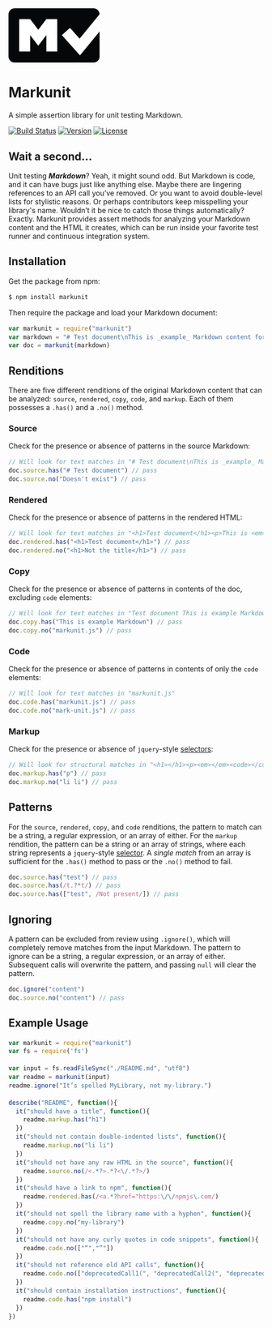 <img width="180" src="img/icon.png" alt="Markunit icon" />

# Markunit

A simple assertion library for unit testing Markdown.

[![Build Status](https://img.shields.io/travis/agorischek/markunit.svg)](https://travis-ci.org/agorischek/markunit)
[![Version](https://img.shields.io/npm/v/markunit.svg)](https://www.npmjs.com/package/markunit)
[![License](https://img.shields.io/github/license/agorischek/markunit.svg)](https://github.com/agorischek/markunit/blob/master/LICENSE)

## Wait a second...

Unit testing ***Markdown***? Yeah, it might sound odd. But Markdown is code, and it can have bugs just like anything else. Maybe there are lingering references to an API call you’ve removed. Or you want to avoid double-level lists for stylistic reasons. Or perhaps contributors keep misspelling your library's name. Wouldn’t it be nice to catch those things automatically? Exactly. Markunit provides assert methods for analyzing your Markdown content and the HTML it creates, which can be run inside your favorite test runner and continuous integration system.

## Installation

Get the package from npm:

```bash
$ npm install markunit
```

Then require the package and load your Markdown document:

```js
var markunit = require("markunit")
var markdown = "# Test document\nThis is _example_ Markdown content for `markunit.js` documentation."
var doc = markunit(markdown)
```

## Renditions
There are five different renditions of the original Markdown content that can be analyzed: `source`, `rendered`, `copy`, `code`, and `markup`. Each of them possesses a `.has()` and a `.no()` method.

### Source
Check for the presence or absence of patterns in the source Markdown:

```js
// Will look for text matches in "# Test document\nThis is _example_ Markdown content for `markunit.js` documentation."
doc.source.has("# Test document") // pass
doc.source.no("Doesn't exist") // pass
```

### Rendered
Check for the presence or absence of patterns in the rendered HTML:

```js
// Will look for text matches in "<h1>Test document</h1><p>This is <em>example</em> Markdown content for <code>markunit.js</code>" documentation.</p>
doc.rendered.has("<h1>Test document</h1>") // pass
doc.rendered.no("<h1>Not the title</h1>") // pass
```

### Copy
Check for the presence or absence of patterns in contents of the doc, excluding `code` elements:

```js
// Will look for text matches in "Test document This is example Markdown content for" and "documentation."
doc.copy.has("This is example Markdown") // pass
doc.copy.no("markunit.js") // pass
```

### Code
Check for the presence or absence of patterns in contents of only the `code` elements:

```js
// Will look for text matches in "markunit.js"
doc.code.has("markunit.js") // pass
doc.code.no("mark-unit.js") // pass
```

### Markup
Check for the presence or absence of `jquery`-style [selectors](https://cheerio.js.org):

```js
// Will look for structural matches in "<h1></h1><p><em></em><code></code></p>"
doc.markup.has("p") // pass
doc.markup.no("li li") // pass
```

## Patterns

For the `source`, `rendered`, `copy`, and `code` renditions, the pattern to match can be a string, a regular expression, or an array of either. For the `markup` rendition, the pattern can be a string or an array of strings, where each string represents a `jquery`-style [selector](https://cheerio.js.org). A _single match_ from an array is sufficient for the `.has()` method to pass or the `.no()` method to fail.

```js
doc.source.has("test") // pass
doc.source.has(/t.?*t/) // pass
doc.source.has(["test", /Not present/]) // pass
```

## Ignoring

A pattern can be excluded from review using `.ignore()`, which will completely remove matches from the input Markdown. The pattern to ignore can be a string, a regular expression, or an array of either. Subsequent calls will overwrite the pattern, and passing `null` will clear the pattern.

```js
doc.ignore("content")
doc.source.no("content") // pass
```

## Example Usage

```js
var markunit = require("markunit")
var fs = require('fs')

var input = fs.readFileSync("./README.md", "utf8")
var readme = markunit(input)
readme.ignore("It’s spelled MyLibrary, not my-library.")

describe("README", function(){
  it("should have a title", function(){
    readme.markup.has("h1")
  })
  it("should not contain double-indented lists", function(){
    readme.markup.no("li li")
  })
  it("should not have any raw HTML in the source", function(){
    readme.source.no(/<.*?>.*?<\/.*?>/)
  })
  it("should have a link to npm", function(){
    readme.rendered.has(/<a.*?href="https:\/\/npmjs\.com/)
  })
  it("should not spell the library name with a hyphen", function(){
    readme.copy.no("my-library")
  })
  it("should not have any curly quotes in code snippets", function(){
    readme.code.no(["“","”"])
  })
  it("should not reference old API calls", function(){
    readme.code.no(["deprecatedCall1(", "deprecatedCall2(", "deprecatedCall3("])
  })
  it("should contain installation instructions", function(){
    readme.code.has("npm install")
  })
})
```
